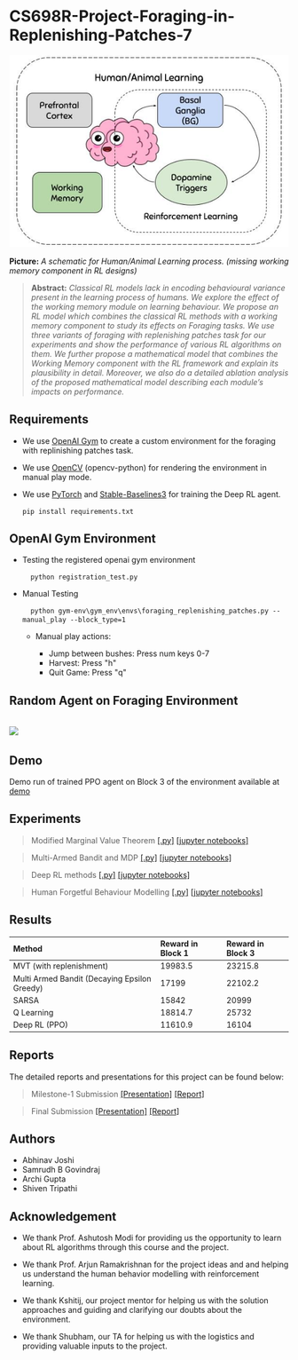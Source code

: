 # CS698R-Project-Foraging-in-Replenishing-Patches-7

![human_animal_learning_schematic](assets/human_animal_learing.jpg)

**Picture:** *A schematic for Human/Animal Learning process. (missing working memory component in RL designs)*

> **Abstract:** *Classical RL models lack in encoding behavioural variance present
in the learning process of humans. We explore the effect of the working memory module on learning behaviour. We propose an RL model which combines the classical RL methods with a working memory component to study its effects on Foraging tasks. We use three variants of foraging with replenishing patches task for our experiments and show the performance of various RL algorithms on them. We further propose a mathematical model that combines the Working Memory component with the RL framework and explain its plausibility in detail. Moreover, we also do a detailed ablation analysis of the proposed mathematical model describing each module’s impacts on performance.*


## Requirements
- We use [OpenAI Gym](https://gym.openai.com) to create a custom environment for the foraging with replinishing patches task.

- We use [OpenCV](https://opencv.org) (opencv-python) for rendering the environment in manual play mode.

- We use [PyTorch](https://pytorch.org/) and [Stable-Baselines3](https://stable-baselines3.readthedocs.io/en/master/) for training the Deep RL agent.

      pip install requirements.txt

## OpenAI Gym Environment
- Testing the registered openai gym environment 

		python registration_test.py

- Manual Testing

		python gym-env\gym_env\envs\foraging_replenishing_patches.py --manual_play --block_type=1

    * Manual play actions: 
    
        * Jump between bushes: Press num keys 0-7 
        * Harvest: Press "h"
        * Quit Game: Press "q"

## Random Agent on Foraging Environment 
<br />
<img src="./gym-env/gym_env/envs/env_gifs/random_agent_fps30.gif" width="400px"></img>

## Demo 

Demo run of trained PPO agent on Block 3 of the environment available at [demo](assets/demo_PPO.gif)

## Experiments

> Modified Marginal Value Theorem [[.py]](./agents/MVT) [[jupyter notebooks]](notebooks/MVT)

> Multi-Armed Bandit and MDP [[.py]](agents/MAB) [[jupyter notebooks]](notebooks/MAB)

> Deep RL methods [[.py]](agents/DRL) [[jupyter notebooks]](notebooks/DRL)

> Human Forgetful Behaviour Modelling [[.py]](agents/MDP) [[jupyter notebooks]](notebooks/MDP)


## Results 

| Method | Reward in Block 1 | Reward in Block 3
| :-----       | :---              | :-----   
| MVT (with replenishment) | 19983.5 | 23215.8
| Multi Armed Bandit (Decaying Epsilon Greedy) | 17199 | 22102.2
| SARSA |   15842 | 20999
| Q Learning | 18814.7 | 25732
| Deep RL (PPO) |   11610.9 | 16104

## Reports

The detailed reports and presentations for this project can be found below:

> Milestone-1 Submission [[Presentation]](docs/Milestone-1-Submission/CS698R-Project-Presentation-7.pdf) [[Report]](docs/Milestone-1-Submission/CS698R-Project-Report-7.pdf)

> Final Submission [[Presentation]](docs/Final-Submission/CS698R-Project-Presentation-7.pdf) [[Report]](docs/Final-Submission/CS698R-Project-Report-7.pdf)

## Authors

* Abhinav Joshi
* Samrudh B Govindraj
* Archi Gupta
* Shiven Tripathi

## Acknowledgement

* We thank Prof. Ashutosh Modi for providing us the opportunity to learn about RL algorithms through this course and the project.

* We thank Prof. Arjun Ramakrishnan for the project ideas and and helping us understand the human behavior modelling with reinforcement learning.

* We thank Kshitij, our project mentor for helping us with the solution approaches and guiding and clarifying our doubts about the environment.

* We thank Shubham, our TA for helping us with the logistics and providing valuable inputs to the project.